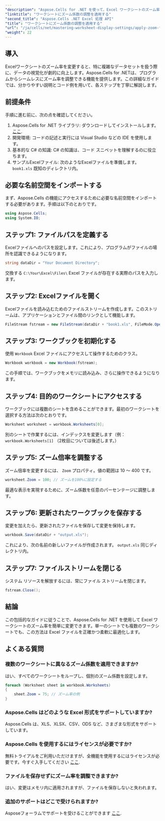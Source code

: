 ```yaml
---
"description": "Aspose.Cells for .NET を使って、Excel ワークシートのズーム率をプログラムで変更する方法を学びましょう。詳細なコード例を含むステップバイステップのガイドに従って、Excel ファイルの視覚化を強化しましょう。"
"linktitle": "ワークシートにズーム係数の調整を適用する"
"second_title": "Aspose.Cells .NET Excel 処理 API"
"title": "ワークシートにズーム係数の調整を適用する"
"url": "/ja/cells/net/mastering-worksheet-display-settings/apply-zoom-factor-adjustments/"
"weight": 22
---
```


## 導入

Excelワークシートのズーム率を変更すると、特に複雑なデータセットを扱う際に、データの視覚化が劇的に向上します。Aspose.Cells for .NETは、プログラムからシームレスにズーム率を調整できる機能を提供します。この詳細なガイドでは、分かりやすい説明とコード例を用いて、各ステップを丁寧に解説します。

## 前提条件  

手順に進む前に、次の点を確認してください。  

1. Aspose.Cells for .NET ライブラリ: ダウンロードしてインストールします。 [ここ](https://releases。aspose.com/cells/net/).  
2. 開発環境: コードの記述と実行には Visual Studio などの IDE を使用します。  
3. 基本的な C# の知識: C# の知識は、コード スニペットを理解するのに役立ちます。  
4. サンプルExcelファイル: 次のようなExcelファイルを準備します。 `book1.xls` 既知のディレクトリ内。  

## 必要な名前空間をインポートする  

まず、Aspose.Cells の機能にアクセスするために必要な名前空間をインポートする必要があります。手順は以下のとおりです。  

```csharp
using Aspose.Cells;
using System.IO;
```

## ステップ1: ファイルパスを定義する  

Excelファイルへのパスを設定します。これにより、プログラムがファイルの場所を認識できるようになります。  

```csharp
string dataDir = "Your Document Directory";
```

交換する `C:\Your\Excel\Files\` Excel ファイルが存在する実際のパスを入力します。  

## ステップ2: Excelファイルを開く  

Excelファイルを読み込むためのファイルストリームを作成します。このストリームは、アプリケーションとファイル間のリンクとして機能します。  

```csharp
FileStream fstream = new FileStream(dataDir + "book1.xls", FileMode.Open);
```

## ステップ3: ワークブックを初期化する  

使用 `Workbook` Excel ファイルにアクセスして操作するためのクラス。  

```csharp
Workbook workbook = new Workbook(fstream);
```

この手順では、ワークブックをメモリに読み込み、さらに操作できるようになります。  

## ステップ4: 目的のワークシートにアクセスする  

ワークブックには複数のシートを含めることができます。最初のワークシートを選択する方法は次のとおりです。  

```csharp
Worksheet worksheet = workbook.Worksheets[0];
```

別のシートで作業するには、インデックスを変更します（例： `workbook.Worksheets[1]` （2枚目については後述します。）  

## ステップ5: ズーム倍率を調整する  

ズーム倍率を変更するには、 `Zoom` プロパティ。値の範囲は 10 ～ 400 です。  

```csharp
worksheet.Zoom = 100; // ズームを100%に設定する
```

最適な表示を実現するために、ズーム係数を任意のパーセンテージに調整します。  

## ステップ6: 更新されたワークブックを保存する  

変更を加えたら、更新されたファイルを保存して変更を保持します。  

```csharp
workbook.Save(dataDir + "output.xls");
```

これにより、次の名前の新しいファイルが作成されます。 `output.xls` 同じディレクトリ内。  

## ステップ7: ファイルストリームを閉じる  

システム リソースを解放するには、常にファイル ストリームを閉じます。  

```csharp
fstream.Close();
```

## 結論  

この包括的なガイドに従うことで、Aspose.Cells for .NET を使用して Excel ワークシートのズーム率を簡単に変更できます。単一のシートでも複数のワークシートでも、この方法は Excel ファイルを正確かつ柔軟に最適化します。  


## よくある質問  

### 複数のワークシートに異なるズーム係数を適用できますか?  
はい、すべてのワークシートをループし、個別のズーム係数を設定します。  

```csharp
foreach (Worksheet sheet in workbook.Worksheets)
{
    sheet.Zoom = 75; // ズーム率の例
}
```

### Aspose.Cells はどのような Excel 形式をサポートしていますか?  
Aspose.Cells は、XLS、XLSX、CSV、ODS など、さまざまな形式をサポートしています。  

### Aspose.Cells を使用するにはライセンスが必要ですか?  
無料トライアルをご利用いただけますが、全機能を使用するにはライセンスが必要です。今すぐ入手してください [ここ](https://purchase。aspose.com/buy).  

### ファイルを保存せずにズーム率を調整できますか?  
はい、変更はメモリ内に適用されますが、ファイルを保存しないと失われます。  

### 追加のサポートはどこで受けられますか?  
Asposeフォーラムでサポートを受けることができます [ここ](https://forum。aspose.com/c/cells/9).